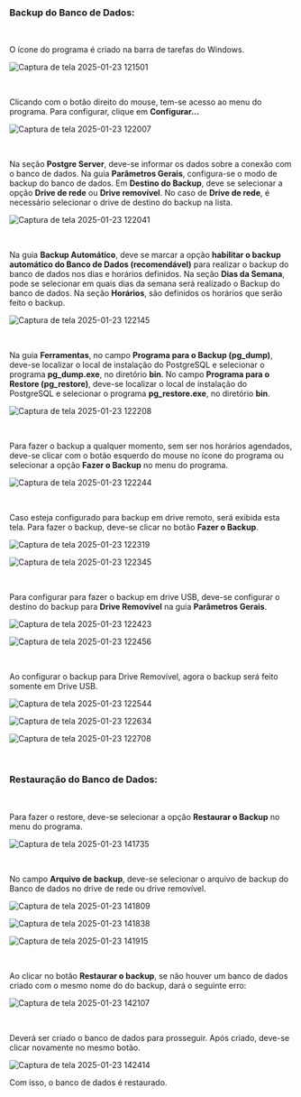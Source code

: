 <h3>Backup do Banco de Dados:</h3>

<br>

O ícone do programa é criado na barra de tarefas do Windows.

![Captura de tela 2025-01-23 121501](https://github.com/user-attachments/assets/c6fcb07b-2439-430b-995a-6c6d8e28b977)

<br>

Clicando com o botão direito do mouse, tem-se acesso ao menu do programa. Para configurar, clique em <b>Configurar...</b>

![Captura de tela 2025-01-23 122007](https://github.com/user-attachments/assets/1769051b-d820-40c0-b67f-7f36ae1076c6)

<br>

Na seção <b>Postgre Server</b>, deve-se informar os dados sobre a conexão com o banco de dados. Na guia <b>Parâmetros Gerais</b>, configura-se o modo de backup do banco de dados. Em <b>Destino do Backup</b>, deve se selecionar a opção <b>Drive de rede</b> ou <b>Drive removível</b>. No caso de <b>Drive de rede</b>, é necessário selecionar o drive de destino do backup na lista.

![Captura de tela 2025-01-23 122041](https://github.com/user-attachments/assets/5595d2ef-b714-4e14-abe9-587d4c152b62)

<br>

Na guia <b>Backup Automático</b>, deve se marcar a opção <b>habilitar o backup automático do Banco de Dados (recomendável)</b> para realizar o backup do banco de dados nos dias e horários definidos. Na seção <b>Dias da Semana</b>, pode se selecionar em quais dias da semana será realizado o Backup do banco de dados. Na seção <b>Horários</b>, são definidos os horários que serão feito o backup.

![Captura de tela 2025-01-23 122145](https://github.com/user-attachments/assets/766ad957-5d42-402d-a554-935eafb3c453)

<br>

Na guia <b>Ferramentas</b>, no campo <b>Programa para o Backup (pg_dump)</b>, deve-se localizar o local de instalação do PostgreSQL e selecionar o programa <b>pg_dump.exe</b>, no diretório <b>bin</b>. No campo <b>Programa para o Restore (pg_restore)</b>, deve-se localizar o local de instalação do PostgreSQL e selecionar o programa <b>pg_restore.exe</b>, no diretório <b>bin</b>.

![Captura de tela 2025-01-23 122208](https://github.com/user-attachments/assets/b9377eb3-f7f9-431b-9fa8-01b7591ac0f9)

<br>

Para fazer o backup a qualquer momento, sem ser nos horários agendados, deve-se clicar com o botão esquerdo do mouse no ícone do programa ou selecionar a opção <b>Fazer o Backup</b> no menu do programa.

![Captura de tela 2025-01-23 122244](https://github.com/user-attachments/assets/d2942588-cd21-4ac7-88ff-78a1744ce0b3)

<br>

Caso esteja configurado para backup em drive remoto, será exibida esta tela. Para fazer o backup, deve-se clicar no botão <b>Fazer o Backup</b>.

![Captura de tela 2025-01-23 122319](https://github.com/user-attachments/assets/a9cf4042-3d37-47e6-94ab-9a2069dc19e8)

![Captura de tela 2025-01-23 122345](https://github.com/user-attachments/assets/228cd1c0-a27d-47cd-b463-6f3f0d9585c9)

<br>

Para configurar para fazer o backup em drive USB, deve-se configurar o destino do backup para <b>Drive Removível</b> na guia <b>Parâmetros Gerais</b>.

![Captura de tela 2025-01-23 122423](https://github.com/user-attachments/assets/0b1d11dd-1fa7-4c00-bb29-1fb444c0688c)

![Captura de tela 2025-01-23 122456](https://github.com/user-attachments/assets/7e306768-35f6-4b43-9c89-df84e3d83e06)

<br>

Ao configurar o backup para Drive Removível, agora o backup será feito somente em Drive USB.

![Captura de tela 2025-01-23 122544](https://github.com/user-attachments/assets/674ec696-f51d-4363-84dd-715e17c3b9de)

![Captura de tela 2025-01-23 122634](https://github.com/user-attachments/assets/95e23017-0445-4c02-9205-b44d3da3d16f)

![Captura de tela 2025-01-23 122708](https://github.com/user-attachments/assets/7db744e0-76fd-495b-a3bd-3e77dd800cd7)

<br>

<h3>Restauração do Banco de Dados:</h3>

<br>

Para fazer o restore, deve-se selecionar a opção <b>Restaurar o Backup</b> no menu do programa.

![Captura de tela 2025-01-23 141735](https://github.com/user-attachments/assets/72b44c2f-0c02-4167-9a7c-949da7f9870d)

<br>

No campo <b>Arquivo de backup</b>, deve-se selecionar o arquivo de backup do Banco de dados no drive de rede ou drive removível.

![Captura de tela 2025-01-23 141809](https://github.com/user-attachments/assets/a61179f0-0b57-4630-b395-527709bcc0ac)

![Captura de tela 2025-01-23 141838](https://github.com/user-attachments/assets/9422641a-df65-48dc-bce2-5e7260a16c51)

![Captura de tela 2025-01-23 141915](https://github.com/user-attachments/assets/9479d36b-c465-4073-a943-8d4148fdd8bb)

<br>

Ao clicar no botão <b>Restaurar o backup</b>, se não houver um banco de dados criado com o mesmo nome do do backup, dará o seguinte erro:

![Captura de tela 2025-01-23 142107](https://github.com/user-attachments/assets/5e82b2ff-f9f1-4597-84b2-3d98ad26e643)

<br>

Deverá ser criado o banco de dados para prosseguir. Após criado, deve-se clicar novamente no mesmo botão.

![Captura de tela 2025-01-23 142414](https://github.com/user-attachments/assets/a0f3b8f9-dc33-4ed1-bdbb-d44874b4234e)

Com isso, o banco de dados é restaurado.
